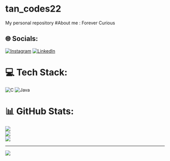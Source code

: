 # tan_codes22
My personal repository
#About me : Forever Curious


## 🌐 Socials:
[![Instagram](https://img.shields.io/badge/Instagram-%23E4405F.svg?logo=Instagram&logoColor=white)](https://instagram.com/tanisha_gotadke) [![LinkedIn](https://img.shields.io/badge/LinkedIn-%230077B5.svg?logo=linkedin&logoColor=white)](https://linkedin.com/in/tanishagotadke) 

# 💻 Tech Stack:
![C](https://img.shields.io/badge/c-%2300599C.svg?style=for-the-badge&logo=c&logoColor=white) ![Java](https://img.shields.io/badge/java-%23ED8B00.svg?style=for-the-badge&logo=java&logoColor=white)
# 📊 GitHub Stats:
![](https://github-readme-stats.vercel.app/api?username=tan-codes22&theme=merko&hide_border=false&include_all_commits=true&count_private=true)<br/>
![](https://github-readme-streak-stats.herokuapp.com/?user=tan-codes22&theme=merko&hide_border=false)<br/>
![](https://github-readme-stats.vercel.app/api/top-langs/?username=tan-codes22&theme=merko&hide_border=false&include_all_commits=true&count_private=true&layout=compact)

---
[![](https://visitcount.itsvg.in/api?id=tan-codes22&icon=0&color=0)](https://visitcount.itsvg.in)

<!-- Proudly created with GPRM ( https://gprm.itsvg.in ) -->
